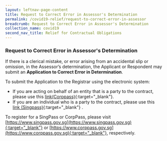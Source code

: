 ```yaml
---
layout: leftnav-page-content
title: Request to Correct Error in Assessor's Determination
permalink: /covid19-relief/request-to-correct-error-in-assessor
breadcrumb: Request to Correct Error in Assessor's Determination
collection_name: covid19
second_nav_title: Relief for Contractual Obligations
---
```


### Request to Correct Error in Assessor's Determination ###

If there is a clerical mistake, or error arising from an accidental slip or omission, in the Assessor’s determination, the Applicant or Respondent may submit an <b>Application to Correct Error in Determination</b>.

To submit the Application to the Registrar using the electronic system: 
* If you are acting on behalf of an entity that is a party to the contract, please use this [link(Corppass)](https://go.gov.sg/correct-error-in-determination-corppass){:target="_blank"}.
* If you are an individual who is a party to the contract, please use this [link (Singpass)](https://go.gov.sg/correct-error-in-determination-singpass){:target="_blank"} .

To register for a SingPass or CorpPass, please visit [https://www.singpass.gov.sg](https://www.singpass.gov.sg){:target="_blank"} or [https://www.corppass.gov.sg](https://www.corppass.gov.sg){:target="_blank"}, respectively. 
